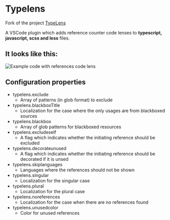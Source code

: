 # Typelens
Fork of the project [TypeLens](https://github.com/kisstkondoros/typelens.git)

A VSCode plugin which adds reference counter code lenses to **typescript, javascript, scss and less** files.

## It looks like this:

![Example code with references code lens](https://raw.githubusercontent.com/kawaii-flesh/typelens/master/screenshot.png)

## Configuration properties

- typelens.exclude
  - Array of patterns (in glob format) to exclude
- typelens.blackboxTitle
  - Localization for the case where the only usages are from blackboxed sources
- typelens.blackbox
  - Array of glob patterns for blackboxed resources
- typelens.excludeself
  - A flag which indicates whether the initiating reference should be excluded
- typelens.decorateunused
  - A flag which indicates whether the initiating reference should be decorated if it is unsed
- typelens.skiplanguages
  - Languages where the references should not be shown
- typelens.singular
  - Localization for the singular case
- typelens.plural
  - Localization for the plural case
- typelens.noreferences
  - Localization for the case when there are no references found
- typelens.unusedcolor
  - Color for unused references
